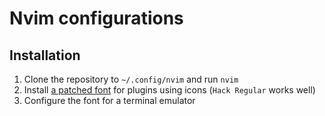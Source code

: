 # Nvim configurations

## Installation

1. Clone the repository to `~/.config/nvim` and run `nvim`
2. Install [a patched font](https://github.com/ryanoasis/nerd-fonts#font-installation) for plugins using icons (`Hack Regular` works well)
3. Configure the font for a terminal emulator

